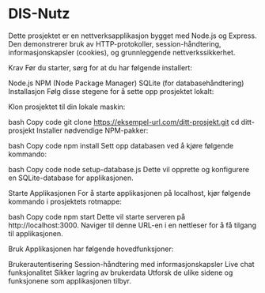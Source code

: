 # DIS-Nutz
Dette prosjektet er en nettverksapplikasjon bygget med Node.js og Express. Den demonstrerer bruk av HTTP-protokoller, session-håndtering, informasjonskapsler (cookies), og grunnleggende nettverkssikkerhet.

Krav
Før du starter, sørg for at du har følgende installert:

Node.js
NPM (Node Package Manager)
SQLite (for databasehåndtering)
Installasjon
Følg disse stegene for å sette opp prosjektet lokalt:

Klon prosjektet til din lokale maskin:

bash
Copy code
git clone https://eksempel-url.com/ditt-prosjekt.git
cd ditt-prosjekt
Installer nødvendige NPM-pakker:

bash
Copy code
npm install
Sett opp databasen ved å kjøre følgende kommando:

bash
Copy code
node setup-database.js
Dette vil opprette og konfigurere en SQLite-database for applikasjonen.

Starte Applikasjonen
For å starte applikasjonen på localhost, kjør følgende kommando i prosjektets rotmappe:

bash
Copy code
npm start
Dette vil starte serveren på http://localhost:3000. Naviger til denne URL-en i en nettleser for å få tilgang til applikasjonen.

Bruk
Applikasjonen har følgende hovedfunksjoner:

Brukerautentisering
Session-håndtering med informasjonskapsler
Live chat funksjonalitet
Sikker lagring av brukerdata
Utforsk de ulike sidene og funksjonene som applikasjonen tilbyr.
